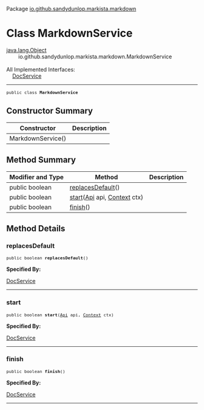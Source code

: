 Package [io.github.sandydunlop.markista.markdown](index.md)

# Class MarkdownService
[java.lang.Object](https://docs.oracle.com/en/java/javase/24/docs/api/java.base/java/lang/Object.html)<br/>
        io.github.sandydunlop.markista.markdown.MarkdownService<br/>
<br/>
All Implemented Interfaces:<br/>
    [DocService](../spi/DocService.md)


----

<span style="font-family: monospace; font-size: 80%;">public class __MarkdownService__</span>


## Constructor Summary

| Constructor       | Description |
|-------------------|-------------|
| MarkdownService() |             |



## Method Summary

| Modifier and Type | Method                                                                         | Description |
|-------------------|--------------------------------------------------------------------------------|-------------|
| public boolean    | [replacesDefault](#replacesdefault)()                                          |             |
| public boolean    | [start](#start)([Api](../model/Api.md) api, [Context](../core/Context.md) ctx) |             |
| public boolean    | [finish](#finish)()                                                            |             |



## Method Details

### replacesDefault

<span style="font-family: monospace; font-size: 80%;">public boolean __replacesDefault__()</span>



**Specified By:**

[DocService](../spi/DocService.md)


---

### start

<span style="font-family: monospace; font-size: 80%;">public boolean __start__([Api](../model/Api.md) api, [Context](../core/Context.md) ctx)</span>



**Specified By:**

[DocService](../spi/DocService.md)


---

### finish

<span style="font-family: monospace; font-size: 80%;">public boolean __finish__()</span>



**Specified By:**

[DocService](../spi/DocService.md)


---

